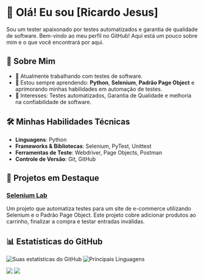 # 👋 Olá! Eu sou [Ricardo Jesus]

Sou um tester apaixonado por testes automatizados e garantia de qualidade de software. Bem-vindo ao meu perfil no GitHub! Aqui está um pouco sobre mim e o que você encontrará por aqui.

## 🚀 Sobre Mim

- 🔭 Atualmente trabalhando com testes de software.
- 🌱 Estou sempre aprendendo: **Python**, **Selenium**, **Padrão Page Object** e aprimorando minhas habilidades em automação de testes.
- 💼 Interesses: Testes automatizados, Garantia de Qualidade e melhoria na confiabilidade de software.

## 🛠️ Minhas Habilidades Técnicas

- **Linguagens**: Python
- **Frameworks & Bibliotecas**: Selenium, PyTest, Unittest
- **Ferramentas de Teste**: Webdriver, Page Objects, Postman
- **Controle de Versão**: Git, GitHub

## 🌟 Projetos em Destaque

### [Selenium Lab](https://github.com/ricardojaj/selenium-lab)
Um projeto que automatiza testes para um site de e-commerce utilizando Selenium e o Padrão Page Object. Este projeto cobre adicionar produtos ao carrinho, finalizar a compra e testar entradas inválidas.


## 📊 Estatísticas do GitHub

![Suas estatísticas do GitHub](https://github-readme-stats.vercel.app/api?username=ricardojaj&show_icons=true&theme=radical)
![Principais Linguagens](https://github-readme-stats.vercel.app/api/top-langs/?username=ricardojaj&layout=compact&theme=radical)


<div> 
    <a href="https://www.linkedin.com/in/ricardo-jesus-1582a318b/" target="_blank"><img src="https://img.shields.io/badge/-LinkedIn-%230077B5?style=for-the-badge&logo=linkedin&logoColor=white" target="_blank"></a> 
  <a href="mailto:rickanjos85@gmail.com"><img src="https://img.shields.io/badge/-Gmail-%23333?style=for-the-badge&logo=gmail&logoColor=white" target="_blank"></a>
</div>


